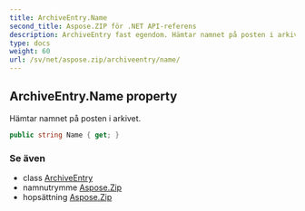 ```yaml
---
title: ArchiveEntry.Name
second_title: Aspose.ZIP för .NET API-referens
description: ArchiveEntry fast egendom. Hämtar namnet på posten i arkivet.
type: docs
weight: 60
url: /sv/net/aspose.zip/archiveentry/name/
---
```

## ArchiveEntry.Name property

Hämtar namnet på posten i arkivet.

```csharp
public string Name { get; }
```

### Se även

* class [ArchiveEntry](../)
* namnutrymme [Aspose.Zip](../../archiveentry/)
* hopsättning [Aspose.Zip](../../../)


